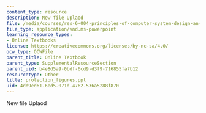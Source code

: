 ```yaml
---
content_type: resource
description: New file Uplaod
file: /media/courses/res-6-004-principles-of-computer-system-design-an-introduction-spring-2009/4dd9ed616ed5071d4762536a5288f870_protection_figures.ppt
file_type: application/vnd.ms-powerpoint
learning_resource_types:
- Online Textbooks
license: https://creativecommons.org/licenses/by-nc-sa/4.0/
ocw_type: OCWFile
parent_title: Online Textbook
parent_type: SupplementalResourceSection
parent_uid: b4e8d5a9-0bdf-6cd9-d3f9-716855fa7b12
resourcetype: Other
title: protection_figures.ppt
uid: 4dd9ed61-6ed5-071d-4762-536a5288f870
---
```

New file Uplaod